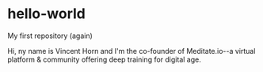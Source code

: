 # hello-world
My first repository (again)

Hi, ny name is Vincent Horn and I'm the co-founder of Meditate.io--a virtual platform & community offering deep training for digital age.
